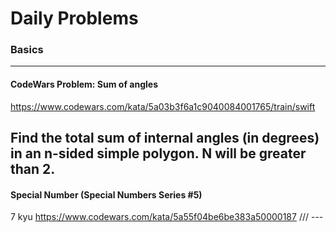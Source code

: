 # Daily Problems

### Basics

---
#### CodeWars Problem: Sum of angles
 https://www.codewars.com/kata/5a03b3f6a1c9040084001765/train/swift

 Find the total sum of internal angles (in degrees) in an n-sided simple polygon. N will be greater than 2.
---

#### Special Number (Special Numbers Series #5)
 7 kyu
https://www.codewars.com/kata/5a55f04be6be383a50000187
/// ---

